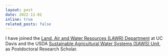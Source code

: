 ```yaml
---
layout: post
date: 2022-11-01 
inline: true
related_posts: false
---
```


I have joined the [Land, Air and Water Resources (LAWR) Department](https://www.lawr.ucdavis.edu/) at UC Davis and the USDA [Sustainable Agricultural Water Systems (SAWS) Unit](https://www.ars.usda.gov/pacific-west-area/davis-ca/sustainable-agricultural-water-systems-research/), as Postdoctoral Research Scholar.